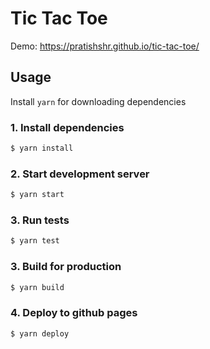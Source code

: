 # Tic Tac Toe

Demo: https://pratishshr.github.io/tic-tac-toe/

## Usage

Install `yarn` for downloading dependencies

### 1. Install dependencies
```sh
$ yarn install
```

### 2. Start development server
```sh
$ yarn start
```

### 3. Run tests
```sh
$ yarn test
```

### 3. Build for production
```sh
$ yarn build
```

### 4. Deploy to github pages
```sh
$ yarn deploy
```
